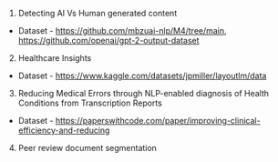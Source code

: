 1. Detecting AI Vs Human generated content
  - Dataset - https://github.com/mbzuai-nlp/M4/tree/main, https://github.com/openai/gpt-2-output-dataset
2. Healthcare Insights
  - Dataset - https://www.kaggle.com/datasets/jpmiller/layoutlm/data
3. Reducing Medical Errors through NLP-enabled diagnosis of Health Conditions from Transcription Reports
  - Dataset - https://paperswithcode.com/paper/improving-clinical-efficiency-and-reducing
4. Peer review document segmentation

